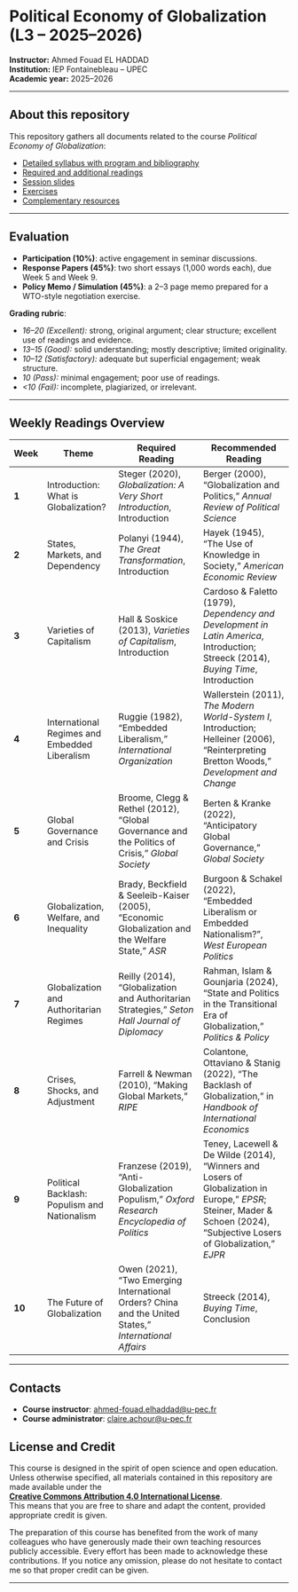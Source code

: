 # Political Economy of Globalization (L3 – 2025–2026)

**Instructor:** Ahmed Fouad EL HADDAD  
**Institution:** IEP Fontainebleau – UPEC  
**Academic year:** 2025–2026  

---


## About this repository

This repository gathers all documents related to the course *Political Economy of Globalization*:

- [Detailed syllabus with program and bibliography](https://github.com/afehaddad/political-economy-of-globalization-2025-2026/tree/main/syllabus)  
- [Required and additional readings](https://github.com/afehaddad/political-economy-of-globalization-2025-2026/tree/main/lectures)  
- [Session slides](https://github.com/afehaddad/political-economy-of-globalization-2025-2026/tree/main/slides)  
- [Exercises](https://github.com/afehaddad/political-economy-of-globalization-2025-2026/tree/main/exercices)  
- [Complementary resources](https://github.com/afehaddad/political-economy-of-globalization-2025-2026/tree/main/ressources)  

---

## Evaluation

- **Participation (10%)**: active engagement in seminar discussions.  
- **Response Papers (45%)**: two short essays (1,000 words each), due Week 5 and Week 9.  
- **Policy Memo / Simulation (45%)**: a 2–3 page memo prepared for a WTO-style negotiation exercise.  

**Grading rubric**:  
- *16–20 (Excellent):* strong, original argument; clear structure; excellent use of readings and evidence.  
- *13–15 (Good):* solid understanding; mostly descriptive; limited originality.  
- *10–12 (Satisfactory):* adequate but superficial engagement; weak structure.  
- *10 (Pass):* minimal engagement; poor use of readings.  
- *<10 (Fail):* incomplete, plagiarized, or irrelevant.  

---
## Weekly Readings Overview

| Week | Theme | Required Reading | Recommended Reading |
|------|-------|-----------------|---------------------|
| **1** | Introduction: What is Globalization? | Steger (2020), *Globalization: A Very Short Introduction*, Introduction | Berger (2000), “Globalization and Politics,” *Annual Review of Political Science* |
| **2** | States, Markets, and Dependency | Polanyi (1944), *The Great Transformation*, Introduction | Hayek (1945), “The Use of Knowledge in Society,” *American Economic Review* |
| **3** | Varieties of Capitalism | Hall & Soskice (2013), *Varieties of Capitalism*, Introduction | Cardoso & Faletto (1979), *Dependency and Development in Latin America*, Introduction; Streeck (2014), *Buying Time*, Introduction |
| **4** | International Regimes and Embedded Liberalism | Ruggie (1982), “Embedded Liberalism,” *International Organization* | Wallerstein (2011), *The Modern World-System I*, Introduction; Helleiner (2006), “Reinterpreting Bretton Woods,” *Development and Change* |
| **5** | Global Governance and Crisis | Broome, Clegg & Rethel (2012), “Global Governance and the Politics of Crisis,” *Global Society* | Berten & Kranke (2022), “Anticipatory Global Governance,” *Global Society* |
| **6** | Globalization, Welfare, and Inequality | Brady, Beckfield & Seeleib-Kaiser (2005), “Economic Globalization and the Welfare State,” *ASR* | Burgoon & Schakel (2022), “Embedded Liberalism or Embedded Nationalism?”, *West European Politics* |
| **7** | Globalization and Authoritarian Regimes | Reilly (2014), “Globalization and Authoritarian Strategies,” *Seton Hall Journal of Diplomacy* | Rahman, Islam & Gounjaria (2024), “State and Politics in the Transitional Era of Globalization,” *Politics & Policy* |
| **8** | Crises, Shocks, and Adjustment | Farrell & Newman (2010), “Making Global Markets,” *RIPE* | Colantone, Ottaviano & Stanig (2022), “The Backlash of Globalization,” in *Handbook of International Economics* |
| **9** | Political Backlash: Populism and Nationalism | Franzese (2019), “Anti-Globalization Populism,” *Oxford Research Encyclopedia of Politics* | Teney, Lacewell & De Wilde (2014), “Winners and Losers of Globalization in Europe,” *EPSR*; Steiner, Mader & Schoen (2024), “Subjective Losers of Globalization,” *EJPR* |
| **10** | The Future of Globalization | Owen (2021), “Two Emerging International Orders? China and the United States,” *International Affairs* | Streeck (2014), *Buying Time*, Conclusion |


---

## Contacts

- **Course instructor**: [ahmed-fouad.elhaddad@u-pec.fr](mailto:ahmed-fouad.elhaddad@u-pec.fr)  
- **Course administrator**: [claire.achour@u-pec.fr](mailto:claire.achour@u-pec.fr)  

## License and Credit

This course is designed in the spirit of open science and open education.  
Unless otherwise specified, all materials contained in this repository are made available under the  
**[Creative Commons Attribution 4.0 International License](https://creativecommons.org/licenses/by/4.0/)**.  
This means that you are free to share and adapt the content, provided appropriate credit is given.  

The preparation of this course has benefited from the work of many colleagues who have generously made their own teaching resources publicly accessible. Every effort has been made to acknowledge these contributions. If you notice any omission, please do not hesitate to contact me so that proper credit can be given.  

---
